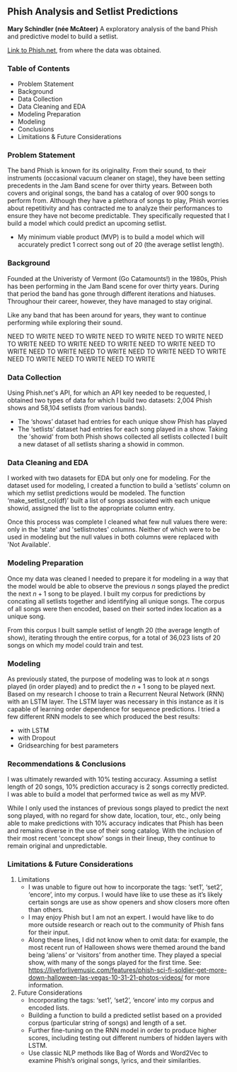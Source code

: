 ## Phish Analysis and Setlist Predictions
**Mary Schindler (née McAteer)**
A exploratory analysis of the band Phish and predictive model to build a setlist.

[Link to Phish.net](https://phish.net/), from where the data was obtained.


### Table of Contents

- Problem Statement
- Background
- Data Collection
- Data Cleaning and EDA
- Modeling Preparation
- Modeling
- Conclusions
- Limitations & Future Considerations


### Problem Statement
The band Phish is known for its originality. From their sound, to their instruments (occasional vacuum cleaner on stage), they have been setting precedents in the Jam Band scene for over thirty years. Between both covers and original songs, the band has a catalog of over 900 songs to perform from. Although they have a plethora of songs to play, Phish worries about repetitivity and has contracted me to analyze their performances to ensure they have not become predictable. They specifically requested that I build a model which could predict an upcoming setlist. 
- My minimum viable product (MVP) is to build a model which will accurately predict 1 correct song out of 20 (the average setlist length). 


### Background
Founded at the Univeristy of Vermont (Go Catamounts!) in the 1980s, Phish has been performing in the Jam Band scene for over thirty years. During that period the band has gone through different iterations and hiatuses. Throughour their career, however, they have managed to stay original.

Like any band that has been around for years, they want to continue performing while exploring their sound.

NEED TO WRITE NEED TO WRITE NEED TO WRITE NEED TO WRITE
NEED TO WRITE NEED TO WRITE NEED TO WRITE NEED TO WRITE
NEED TO WRITE NEED TO WRITE NEED TO WRITE NEED TO WRITE
NEED TO WRITE NEED TO WRITE NEED TO WRITE NEED TO WRITE


### Data Collection
Using Phish.net's API, for which an API key needed to be requested, I obtained two types of data for which I build two datasets: 2,004 Phish shows and 58,104 setlists (from various bands).
- The ‘shows’ dataset had entries for each unique show Phish has played
- The ‘setlists’ dataset had entries for each song played in a show.
Taking the 'showid' from both Phish shows collected all setlists collected I built a new dataset of all setlists sharing a showid in common. 


### Data Cleaning and EDA
I worked with two datasets for EDA but only one for modeling. For the dataset used for modeling, I created a function to build a ‘setlists’ column on which my setlist predictions would be modeled. The function ‘make_setlist_col(df)’ built a list of songs associated with each unique showid, assigned the list to the appropriate column entry.
</br>

Once this process was complete I cleaned what few null values there were: only in the 'state' and 'setlistnotes' columns. Neither of which were to be used in modeling but the null values in both columns were replaced with 'Not Available'.


### Modeling Preparation 
Once my data was cleaned I needed to prepare it for modeling in a way that the model would be able to observe the previous $n$ songs played the predict the next $n + 1$ song to be played. I built my corpus for predictions by concating all setlists together and identifying all unique songs. The corpus of all songs were then encoded, based on their sorted index location as a unique song. 
</br>

From this corpus I built sample setlist of length 20 (the average length of show), iterating through the entire corpus, for a total of 36,023 lists of 20 songs on which my model could train and test. 


### Modeling
As previously stated, the purpose of modeling was to look at $n$ songs played (in order played) and to predict the $n + 1$ song to be played next. Based on my research I choose to train a Recurrent Neural Network (RNN) with an LSTM layer. The LSTM layer was necessary in this instance as it is capable of learning order dependence for sequence predictions. I tried a few different RNN models to see which produced the best results: 
- with LSTM
- with Dropout
- Gridsearching for best parameters


### Recommendations & Conclusions
I was ultimately rewarded with 10% testing accuracy. Assuming a setlist length of 20 songs, 10% prediction accuracy is 2 songs correctly predicted. I was able to build a model that performed twice as well as my MVP. 
</br>

While I only used the instances of previous songs played to predict the next song played, with no regard for show date, location, tour, etc., only being able to make predictions with 10% accuracy indicates that Phish has been and remains diverse in the use of their song catalog. With the inclusion of their most recent 'concept show' songs in their lineup, they continue to remain original and unpredictable. 


### Limitations & Future Considerations
1. Limitations
    - I was unable to figure out how to incorporate the tags: ‘set1’, ‘set2’, ‘encore’, into my corpus. I would have like to use these as it’s likely certain songs are use as show openers and show closers more often than others. 
    - I may enjoy Phish but I am not an expert. I would have like to do more outside research or reach out to the community of Phish fans for their input. 
    - Along these lines, I did not know when to omit data: for example, the most recent run of Halloween shows were themed around the band being ‘aliens’ or ‘visitors’ from another time. They played a special show, with many of the songs played for the first time. See: https://liveforlivemusic.com/features/phish-sci-fi-soldier-get-more-down-halloween-las-vegas-10-31-21-photos-videos/ for more information.
2. Future Considerations
    - Incorporating the tags: ‘set1’, ‘set2’, ‘encore’ into my corpus and encoded lists. 
    - Building a function to build a predicted setlist based on a provided corpus (particular string of songs) and length of a set.
    - Further fine-tuning on the RNN model in order to produce higher scores, including testing out different numbers of hidden layers with LSTM. 
    - Use classic NLP methods like Bag of Words and Word2Vec to examine Phish’s original songs, lyrics, and their similarities. 

